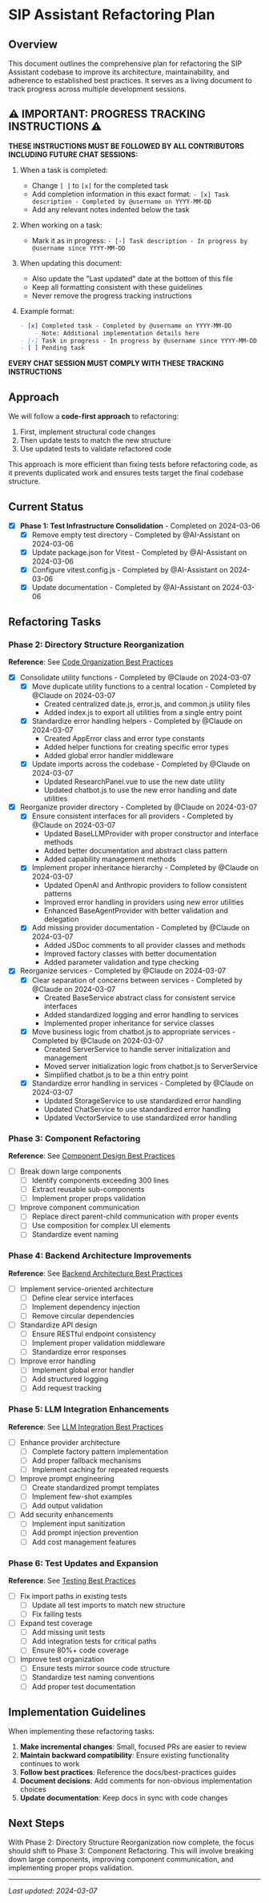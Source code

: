 # SIP Assistant Refactoring Plan

## Overview

This document outlines the comprehensive plan for refactoring the SIP Assistant codebase to improve its architecture, maintainability, and adherence to established best practices. It serves as a living document to track progress across multiple development sessions.

## ⚠️ IMPORTANT: PROGRESS TRACKING INSTRUCTIONS ⚠️

**THESE INSTRUCTIONS MUST BE FOLLOWED BY ALL CONTRIBUTORS INCLUDING FUTURE CHAT SESSIONS:**

1. When a task is completed:
   - Change `[ ]` to `[x]` for the completed task
   - Add completion information in this exact format: `- [x] Task description - Completed by @username on YYYY-MM-DD`
   - Add any relevant notes indented below the task

2. When working on a task:
   - Mark it as in progress: `- [-] Task description - In progress by @username since YYYY-MM-DD` 

3. When updating this document:
   - Also update the "Last updated" date at the bottom of this file
   - Keep all formatting consistent with these guidelines
   - Never remove the progress tracking instructions

4. Example format:
   ```markdown
   - [x] Completed task - Completed by @username on YYYY-MM-DD
       - Note: Additional implementation details here
   - [-] Task in progress - In progress by @username since YYYY-MM-DD
   - [ ] Pending task
   ```

**EVERY CHAT SESSION MUST COMPLY WITH THESE TRACKING INSTRUCTIONS**

## Approach

We will follow a **code-first approach** to refactoring:

1. First, implement structural code changes
2. Then update tests to match the new structure
3. Use updated tests to validate refactored code

This approach is more efficient than fixing tests before refactoring code, as it prevents duplicated work and ensures tests target the final codebase structure.

## Current Status

- [x] **Phase 1: Test Infrastructure Consolidation** - Completed on 2024-03-06
  - [x] Remove empty test directory - Completed by @AI-Assistant on 2024-03-06
  - [x] Update package.json for Vitest - Completed by @AI-Assistant on 2024-03-06
  - [x] Configure vitest.config.js - Completed by @AI-Assistant on 2024-03-06
  - [x] Update documentation - Completed by @AI-Assistant on 2024-03-06

## Refactoring Tasks

### Phase 2: Directory Structure Reorganization

**Reference**: See [Code Organization Best Practices](../best-practices/code-organization.md)

- [x] Consolidate utility functions - Completed by @Claude on 2024-03-07
  - [x] Move duplicate utility functions to a central location - Completed by @Claude on 2024-03-07
      - Created centralized date.js, error.js, and common.js utility files
      - Added index.js to export all utilities from a single entry point
  - [x] Standardize error handling helpers - Completed by @Claude on 2024-03-07
      - Created AppError class and error type constants
      - Added helper functions for creating specific error types
      - Added global error handler middleware
  - [x] Update imports across the codebase - Completed by @Claude on 2024-03-07
      - Updated ResearchPanel.vue to use the new date utility
      - Updated chatbot.js to use the new error handling and date utilities

- [x] Reorganize provider directory - Completed by @Claude on 2024-03-07
  - [x] Ensure consistent interfaces for all providers - Completed by @Claude on 2024-03-07
      - Updated BaseLLMProvider with proper constructor and interface methods
      - Added better documentation and abstract class pattern
      - Added capability management methods
  - [x] Implement proper inheritance hierarchy - Completed by @Claude on 2024-03-07
      - Updated OpenAI and Anthropic providers to follow consistent patterns
      - Improved error handling in providers using new error utilities
      - Enhanced BaseAgentProvider with better validation and delegation
  - [x] Add missing provider documentation - Completed by @Claude on 2024-03-07
      - Added JSDoc comments to all provider classes and methods
      - Improved factory classes with better documentation
      - Added parameter validation and type checking

- [x] Reorganize services - Completed by @Claude on 2024-03-07
  - [x] Clear separation of concerns between services - Completed by @Claude on 2024-03-07
      - Created BaseService abstract class for consistent service interfaces
      - Added standardized logging and error handling to services
      - Implemented proper inheritance for service classes
  - [x] Move business logic from chatbot.js to appropriate services - Completed by @Claude on 2024-03-07
      - Created ServerService to handle server initialization and management
      - Moved server initialization logic from chatbot.js to ServerService
      - Simplified chatbot.js to be a thin entry point
  - [x] Standardize error handling in services - Completed by @Claude on 2024-03-07
      - Updated StorageService to use standardized error handling
      - Updated ChatService to use standardized error handling
      - Updated VectorService to use standardized error handling

### Phase 3: Component Refactoring

**Reference**: See [Component Design Best Practices](../best-practices/component-design.md)

- [ ] Break down large components
  - [ ] Identify components exceeding 300 lines
  - [ ] Extract reusable sub-components
  - [ ] Implement proper props validation

- [ ] Improve component communication
  - [ ] Replace direct parent-child communication with proper events
  - [ ] Use composition for complex UI elements
  - [ ] Standardize event naming

### Phase 4: Backend Architecture Improvements

**Reference**: See [Backend Architecture Best Practices](../best-practices/backend-architecture.md)

- [ ] Implement service-oriented architecture
  - [ ] Define clear service interfaces
  - [ ] Implement dependency injection
  - [ ] Remove circular dependencies

- [ ] Standardize API design
  - [ ] Ensure RESTful endpoint consistency
  - [ ] Implement proper validation middleware
  - [ ] Standardize error responses

- [ ] Improve error handling
  - [ ] Implement global error handler
  - [ ] Add structured logging
  - [ ] Add request tracking

### Phase 5: LLM Integration Enhancements

**Reference**: See [LLM Integration Best Practices](../best-practices/llm-integration.md)

- [ ] Enhance provider architecture
  - [ ] Complete factory pattern implementation
  - [ ] Add proper fallback mechanisms
  - [ ] Implement caching for repeated requests

- [ ] Improve prompt engineering
  - [ ] Create standardized prompt templates
  - [ ] Implement few-shot examples
  - [ ] Add output validation

- [ ] Add security enhancements
  - [ ] Implement input sanitization
  - [ ] Add prompt injection prevention
  - [ ] Add cost management features

### Phase 6: Test Updates and Expansion

**Reference**: See [Testing Best Practices](../best-practices/testing.md)

- [ ] Fix import paths in existing tests
  - [ ] Update all test imports to match new structure
  - [ ] Fix failing tests

- [ ] Expand test coverage
  - [ ] Add missing unit tests
  - [ ] Add integration tests for critical paths
  - [ ] Ensure 80%+ code coverage

- [ ] Improve test organization
  - [ ] Ensure tests mirror source code structure
  - [ ] Standardize test naming conventions
  - [ ] Add proper test documentation

## Implementation Guidelines

When implementing these refactoring tasks:

1. **Make incremental changes**: Small, focused PRs are easier to review
2. **Maintain backward compatibility**: Ensure existing functionality continues to work
3. **Follow best practices**: Reference the docs/best-practices guides
4. **Document decisions**: Add comments for non-obvious implementation choices
5. **Update documentation**: Keep docs in sync with code changes

## Next Steps

With Phase 2: Directory Structure Reorganization now complete, the focus should shift to Phase 3: Component Refactoring. This will involve breaking down large components, improving component communication, and implementing proper props validation.

---

*Last updated: 2024-03-07* 
